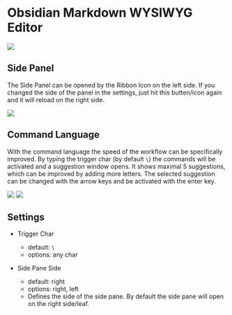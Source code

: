 # Obsidian Markdown WYSIWYG Editor

![](https://raw.githubusercontent.com/Reocin/obsidian-markdown-wysiwyg-editor-plugin/main/assets/Obsidian_Overview.png)


## Side Panel

The Side Panel can be opened by the Ribbon Icon on the left side. If you changed the side of the panel in the settings, just hit this butten/icon again and it will reload on the right side.

![](https://raw.githubusercontent.com/Reocin/obsidian-markdown-wysiwyg-editor-plugin/main/assets/Panel_Overview.png)

## Command Language

With the command language the speed of the workflow can be specifically improved. By typing the trigger char (by default `\`) the commands will be activated and a suggestion window opens. It shows maximal 5 suggestions, which can be improved by adding more letters. The selected suggestion can be changed with the arrow keys and be activated with the enter key.

![](https://raw.githubusercontent.com/Reocin/obsidian-markdown-wysiwyg-editor-plugin/main/assets/Suggestion_Window.png)
![](https://raw.githubusercontent.com/Reocin/obsidian-markdown-wysiwyg-editor-plugin/main/assets/Suggestion_Window_Improved.png)

## Settings

- Trigger Char
	-  default: `\`
	- options: any char

- Side Pane Side
	- default: right
	- options: right, left
	- Defines the side of the side pane. By default the side pane will open on the right side/leaf.

